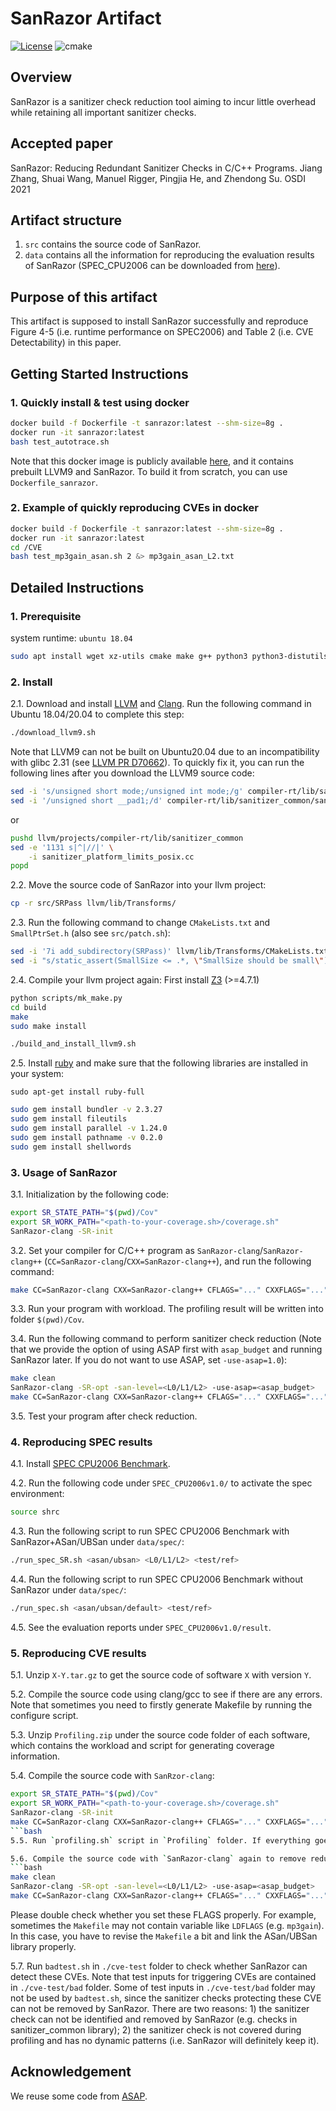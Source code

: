 # SanRazor Artifact
[![License](https://img.shields.io/github/license/SanRazor-repo/SanRazor?color=blue)](https://opensource.org/licenses/Apache-2.0)
![cmake](https://github.com/SanRazor-repo/SanRazor/workflows/CMake/badge.svg)
## Overview
SanRazor is a sanitizer check reduction tool aiming to incur little overhead while retaining all important sanitizer checks. 

## Accepted paper
SanRazor: Reducing Redundant Sanitizer Checks in C/C++ Programs. Jiang Zhang, Shuai Wang, Manuel Rigger, Pingjia He, and Zhendong Su. OSDI 2021

## Artifact structure
1. `src` contains the source code of SanRazor.
2. `data` contains all the information for reproducing the evaluation results of SanRazor (SPEC_CPU2006 can be downloaded from [here](https://www.spec.org/cpu2006/)).

## Purpose of this artifact
This artifact is supposed to install SanRazor successfully and reproduce Figure 4-5 (i.e. runtime performance on SPEC2006) and Table 2 (i.e. CVE Detectability) in this paper.

## Getting Started Instructions
### 1. Quickly install & test using docker
```bash
docker build -f Dockerfile -t sanrazor:latest --shm-size=8g . 
docker run -it sanrazor:latest
bash test_autotrace.sh
```

Note that this docker image is publicly available [here](https://hub.docker.com/r/sanrazor/sanrazor-snapshot), and it contains prebuilt LLVM9 and SanRazor. To build it from scratch, you can use `Dockerfile_sanrazor`.
### 2. Example of quickly reproducing CVEs in docker
```bash
docker build -f Dockerfile -t sanrazor:latest --shm-size=8g . 
docker run -it sanrazor:latest
cd /CVE
bash test_mp3gain_asan.sh 2 &> mp3gain_asan_L2.txt
```

## Detailed Instructions
### 1. Prerequisite
system runtime: ```ubuntu 18.04```
```bash
sudo apt install wget xz-utils cmake make g++ python3 python3-distutils pkg-config libxml2-dev ocaml-interp
```
### 2. Install
2.1. Download and install [LLVM](https://llvm.org/docs/GettingStarted.html) and [Clang](https://clang.llvm.org/get_started.html).
Run the following command in Ubuntu 18.04/20.04 to complete this step:
```bash
./download_llvm9.sh
```

Note that LLVM9 can not be built on Ubuntu20.04 due to an incompatibility with glibc 2.31 (see [LLVM PR D70662](https://reviews.llvm.org/D70662)). To quickly fix it, you can run the following lines after you download the LLVM9 source code:
```bash
sed -i 's/unsigned short mode;/unsigned int mode;/g' compiler-rt/lib/sanitizer_common/sanitizer_platform_limits_posix.h
sed -i '/unsigned short __pad1;/d' compiler-rt/lib/sanitizer_common/sanitizer_platform_limits_posix.h
``` 
or 
```bash
pushd llvm/projects/compiler-rt/lib/sanitizer_common
sed -e '1131 s|^|//|' \
    -i sanitizer_platform_limits_posix.cc
popd
```

2.2. Move the source code of SanRazor into your llvm project:
```bash
cp -r src/SRPass llvm/lib/Transforms/
```

2.3. Run the following command to change `CMakeLists.txt` and `SmallPtrSet.h` (also see `src/patch.sh`):
```bash
sed -i '7i add_subdirectory(SRPass)' llvm/lib/Transforms/CMakeLists.txt
sed -i "s/static_assert(SmallSize <= .*, \"SmallSize should be small\");/static_assert(SmallSize <= 1024, \"SmallSize should be small\");/g" llvm/include/llvm/ADT/SmallPtrSet.h
```

2.4. Compile your llvm project again:
First install [Z3](https://github.com/Z3Prover/z3/tree/z3-4.7.1) (>=4.7.1)
```bash
python scripts/mk_make.py
cd build
make
sudo make install
```
```bash
./build_and_install_llvm9.sh
```

2.5. Install [ruby](https://www.ruby-lang.org/en/documentation/installation/) and make sure that the following libraries are installed in your system:

`sudo apt-get install ruby-full`
```bash
sudo gem install bundler -v 2.3.27
sudo gem install fileutils
sudo gem install parallel -v 1.24.0
sudo gem install pathname -v 0.2.0
sudo gem install shellwords
```

### 3. Usage of SanRazor
3.1. Initialization by the following code:
```bash
export SR_STATE_PATH="$(pwd)/Cov"
export SR_WORK_PATH="<path-to-your-coverage.sh>/coverage.sh"
SanRazor-clang -SR-init
```

3.2. Set your compiler for C/C++ program as `SanRazor-clang`/`SanRazor-clang++` (`CC=SanRazor-clang`/`CXX=SanRazor-clang++`), and run the following command:
```bash
make CC=SanRazor-clang CXX=SanRazor-clang++ CFLAGS="..." CXXFLAGS="..." LDFLAGS="..." -j $(nproc)
```

3.3. Run your program with workload. The profiling result will be written into folder `$(pwd)/Cov`.

3.4. Run the following command to perform sanitizer check reduction (Note that we provide the option of using ASAP first with `asap_budget` and running SanRazor later. If you do not want to use ASAP, set `-use-asap=1.0`):
```bash
make clean
SanRazor-clang -SR-opt -san-level=<L0/L1/L2> -use-asap=<asap_budget>
make CC=SanRazor-clang CXX=SanRazor-clang++ CFLAGS="..." CXXFLAGS="..." LDFLAGS="..." -j $(nproc)
```

3.5. Test your program after check reduction.

### 4. Reproducing SPEC results
4.1. Install [SPEC CPU2006 Benchmark](https://www.spec.org/cpu2006/).

4.2. Run the following code under `SPEC_CPU2006v1.0/` to activate the spec environment:
```bash
source shrc
```

4.3. Run the following script to run SPEC CPU2006 Benchmark with SanRazor+ASan/UBSan under `data/spec/`:
```bash
./run_spec_SR.sh <asan/ubsan> <L0/L1/L2> <test/ref>
```

4.4. Run the following script to run SPEC CPU2006 Benchmark without SanRazor under `data/spec/`:
```bash
./run_spec.sh <asan/ubsan/default> <test/ref>
```

4.5. See the evaluation reports under `SPEC_CPU2006v1.0/result`.

### 5. Reproducing CVE results
5.1. Unzip `X-Y.tar.gz` to get the source code of software `X` with version `Y`.

5.2. Compile the source code using clang/gcc to see if there are any errors. Note that sometimes you need to firstly generate Makefile by running the configure script.

5.3. Unzip `Profiling.zip` under the source code folder of each software, which contains the workload and script for generating coverage information.

5.4. Compile the source code with `SanRzor-clang`:
```bash
export SR_STATE_PATH="$(pwd)/Cov"
export SR_WORK_PATH="<path-to-your-coverage.sh>/coverage.sh"
SanRazor-clang -SR-init
make CC=SanRazor-clang CXX=SanRazor-clang++ CFLAGS="..." CXXFLAGS="..." LDFLAGS="..." -j $(nproc)
```bash
5.5. Run `profiling.sh` script in `Profiling` folder. If everything goes well, you will see some text files in `SR_STATE_PATH`, containing the dynamic patterns of checks. Make sure that you run `profiling.sh` properly and generate the dynmaic patterns of checks before entering into the next step (note that sometimes you need to modify `profiling.sh` the parent directory of the executable profiling program).

5.6. Compile the source code with `SanRazor-clang` again to remove redundant checks:
```bash
make clean
SanRazor-clang -SR-opt -san-level=<L0/L1/L2> -use-asap=<asap_budget>
make CC=SanRazor-clang CXX=SanRazor-clang++ CFLAGS="..." CXXFLAGS="..." LDFLAGS="..." -j $(nproc)
```
Please double check whether you set these FLAGS properly. For example, sometimes the `Makefile` may not contain variable like `LDFLAGS` (e.g. `mp3gain`). In this case, you have to revise the `Makefile` a bit and link the ASan/UBSan library properly.

5.7. Run `badtest.sh` in `./cve-test` folder to check whether SanRazor can detect these CVEs. Note that test inputs for triggering CVEs are contained in `./cve-test/bad` folder. Some of test inputs in `./cve-test/bad` folder may not be used by `badtest.sh`, since the sanitizer checks protecting these CVE can not be removed by SanRazor. There are two reasons: 1) the sanitizer check can not be identified and removed by SanRazor (e.g. checks in sanitizer_common library); 2) the sanitizer check is not covered during profiling and has no dynamic patterns (i.e. SanRazor will definitely keep it).

## Acknowledgement
We reuse some code from [ASAP](https://github.com/dslab-epfl/asap).
